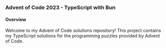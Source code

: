 ### Advent of Code 2023 - TypeScript with Bun

#### Overview

Welcome to my Advent of Code solutions repository! This project contains my TypeScript solutions for the programming puzzles provided by Advent of Code.
